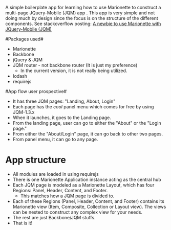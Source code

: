 
A simple boilerplate app for learning how to use Marionette to construct a multi-page JQuery-Mobile (JQM) app .
This app is very simple and not doing much by design since the focus is on the structure of the different components.
See stackoverflow posting:
[A newbie to use Marionette with JQuery-Mobile (JQM)](http://stackoverflow.com/questions/14638258/a-newbie-to-use-marionette-with-jquery-mobile-jqm)

#Packages used#
* Marionette
* Backbone
* jQuery & JQM
* JQM router - not backbone router (It is just my preference)
	- In the current version, it is not really being utilized.
* lodash
* requirejs

#App flow user prospective#
* It has three JQM pages: "Landing, About, Login"
* Each page has the *cool* panel menu which comes for free by using JQM-1.3.x
* When it launches, it goes to the Landing page.
* From the landing page, user can go to either the "About" or the "Login page."
* From either the "About/Login" page, it can go back to other two pages.
* From panel menu, it can go to any page.

# App structure #
* All modules are loaded in using requirejs
* There is one Marionette Application instance acting as the central hub
* Each JQM page is modeled as a Marionette Layout, which has four Regions: Panel, Header, Content, and Footer.
	- This matches how a JQM page is divided to.
* Each of these Regions (Panel, Header, Content, and Footer) contains its Marionette view (Item, Composite, Collection or Layout view). The views can be nested to construct any complex view for your needs.
* The rest are just Backbone/JQM stuffs.
* That is it!


